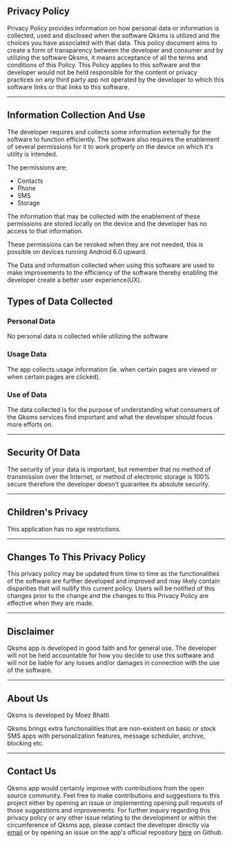 ## Privacy Policy

Privacy Policy provides information on how personal data or information is collected, used and disclosed when the software Qksms is utilized and the choices you have associated with that data. This policy document aims to create a form of transparency between the developer and consumer and by utilizing the software Qksms, it means acceptance of all the terms and conditions of this Policy. This Policy applies to this software and the developer would not be held responsible for the content or privacy practices on any third party app not operated by the developer to which this software links or that links to this software.

 <HR>

## Information Collection And Use

The developer requires and collects some information externally for the software to function efficiently. The software also requires the enablement of several permissions for it to work properly on the device on which it's utility is intended.

The permissions are;

- Contacts
- Phone
- SMS
- Storage

The information that may be collected with the enablement of these permissions are stored locally on the device and the developer has no access to that information.

These permissions can be revoked when they are not needed, this is possible on devices running Android 6.0 upward.

The Data and information collected when using this software are used to make improvements to the efficiency of the software thereby enabling the developer create a better user experience(UX).

## Types of Data Collected

### Personal Data

No personal data is collected while utilizing the software</p>

### Usage Data

The app collects usage information (ie. when certain pages are viewed or when certain pages are clicked).

### Use of Data
    
The data collected is for the purpose of understanding what consumers of the Qksms services find important and what the developer should focus more efforts on. <hr>

## Security Of Data

The security of your data is important, but remember that no method of transmission over the Internet, or method of electronic storage is 100% secure therefore the developer doesn't guarantee its absolute security. <hr>


## Children's Privacy

This application has no age restrictions. <hr>


## Changes To This Privacy Policy

This privacy policy may be updated from time to time as the functionalities of the software are further developed and improved and may likely contain disparities that will nullify this current policy. Users will be notified of this changes prior to the change and the changes to this Privacy Policy are effective when they are made. <hr>
       
## Disclaimer   

Qksms app is developed in good faith and for general use. The developer will not be held accountable for how you decide to use this software and will not be liable for any losses and/or damages in connection with the use of the software. <hr>

## About Us

Qksms is developed by Moez Bhatti.

Qksms brings extra functionalities that are non-existent on basic or stock SMS apps with personalization features, message scheduler, archive, blocking etc. <hr>

## Contact Us

Qksms app would certainly improve with contributions from the open source community. Feel free to make contributions and suggestions to this project either by opening an issue or implementing opening pull requests of those suggestions and improvements. For further inquiry regarding this privacy policy or any other issue relating to the development or within the circumference of Qksms app, please contact the developer directly via [email](moez.bhatti@gmail.com) or by opening an issue on the app's official repository [here](https://github.com/moezbhatti/qksms/issues) on Github.

